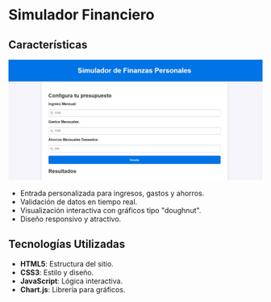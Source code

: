 # Simulador Financiero
## Características
![Panrallazo del simulador financiero](pantallazo.jpg)
- Entrada personalizada para ingresos, gastos y ahorros.
- Validación de datos en tiempo real.
- Visualización interactiva con gráficos tipo "doughnut".
- Diseño responsivo y atractivo.

## Tecnologías Utilizadas
- **HTML5**: Estructura del sitio.
- **CSS3**: Estilo y diseño.
- **JavaScript**: Lógica interactiva.
- **Chart.js**: Librería para gráficos.
